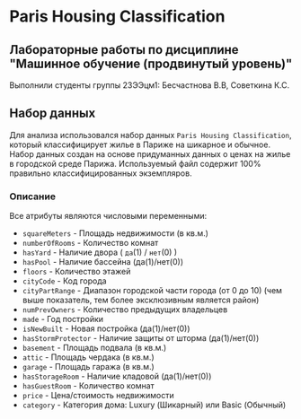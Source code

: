 # Paris Housing Classification
## Лабораторные работы по дисциплине "Машинное обучение (продвинутый уровень)"
Выполнили студенты группы 23ЭЭцм1: Бесчастнова В.В, Советкина К.С.

## Набор данных
Для анализа использовался набор данных `Paris Housing Classification`, который классифицирует жилье в Париже на шикарное и обычное.
Набор данных создан на основе придуманных данных о ценах на жилье в городской среде Парижа. Используемый файл содержит 100% правильно классифицированных экземпляров.
### Описание
Все атрибуты являются числовыми переменными:  
- `squareMeters` - Площадь недвижимости (в кв.м.)  
- `numberOfRooms` - Количество комнат  
- `hasYard` - Наличие двора ( `да`(1) / `нет`(0) )  
- `hasPool` - Наличие бассейна (да(1)/нет(0))  
- `floors` - Количество этажей  
- `cityCode` - Код города  
- `cityPartRange` - Диапазон городской части города (от 0 до 10) (чем выше показатель, тем более эксклюзивным является район)  
- `numPrevOwners` - Количество предыдущих владельцев  
- `made` - Год постройки  
- `isNewBuilt` - Новая постройка (да(1)/нет(0))  
- `hasStormProtector` - Наличие защиты от шторма (да(1)/нет(0))  
- `basement` - Площадь подвала (в кв.м.)  
- `attic` - Площадь чердака (в кв.м.)  
- `garage` - Площадь гаража (в кв.м.)  
- `hasStorageRoom` - Наличие кладовой (да(1)/нет(0))  
- `hasGuestRoom` - Количество комнат  
- `price` - Цена/стоимость недвижимости  
- `category` - Категория дома: Luxury (Шикарный) или Basic (Обычный)

